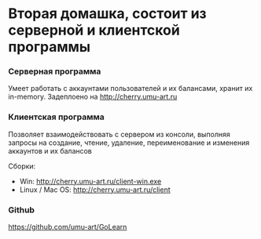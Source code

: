 <head>
    <meta charset="utf-8">
    <title>Go homework 2</title>
</head>
<h1>Вторая домашка, состоит из серверной и клиентской программы</h1>

<h3>Серверная программа</h3>
<p>Умеет работать с аккаунтами пользователей и их балансами, хранит их in-memory. Задеплоено на <a href="http://cherry.umu-art.ru">http://cherry.umu-art.ru</a></p>

<h3>Клиентская программа</h3>
<p>Позволяет взаимодействовать с сервером из консоли, выполняя запросы на создание, чтение, удаление, переименование и изменения аккаунтов и их балансов</p>
<p>Сборки: </p>
<ul>
<li>Win: <a href="http://cherry.umu-art.ru/client-win.exe">http://cherry.umu-art.ru/client-win.exe</a></li>
<li>Linux / Mac OS: <a href="http://cherry.umu-art.ru/client">http://cherry.umu-art.ru/client</a></li>
</ul>

<h3>Github</h3>
<p><a href="https://github.com/umu-art/GoLearn">https://github.com/umu-art/GoLearn</a></p>